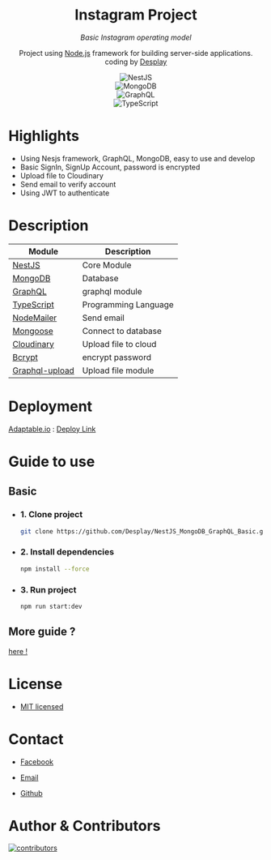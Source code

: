 <div align="center">

# Instagram Project

_Basic Instagram operating model_

<p> Project using <a href="http://nodejs.org" target="_blank">Node.js</a> framework for building server-side applications. coding by <a href="https://github.com/Desplay" targer="_blank">Desplay</a>
</p>

</div>

<div align="center">
  
 ![NestJS](https://img.shields.io/badge/nestjs-E0234E?style=for-the-badge&logo=nestjs&logoColor=white)               
 ![MongoDB](https://img.shields.io/badge/MongoDB-4EA94B?style=for-the-badge&logo=mongodb&logoColor=white)            
 ![GraphQL](https://img.shields.io/badge/GraphQl-E10098?style=for-the-badge&logo=graphql&logoColor=white)           
 ![TypeScript](https://img.shields.io/badge/TypeScript-007ACC?style=for-the-badge&logo=typescript&logoColor=white)   

 </div>

# Highlights

- Using Nesjs framework, GraphQL, MongoDB, easy to use and develop
- Basic SignIn, SignUp Account, password is encrypted
- Upload file to Cloudinary
- Send email to verify account
- Using JWT to authenticate

# Description

| Module                                                         | Description          |
| -------------------------------------------------------------- | -------------------- |
| [NestJS](https://nestjs.com/)                                  | Core Module          |
| [MongoDB](https://www.mongodb.com/)                            | Database             |
| [GraphQL](https://graphql.org/)                                | graphql module       |
| [TypeScript](https://www.typescriptlang.org/)                  | Programming Language |
| [NodeMailer](https://nodemailer.com/about/)                    | Send email           |
| [Mongoose](https://mongoosejs.com/docs/queries.html)           | Connect to database  |
| [Cloudinary](https://cloudinary.com/)                          | Upload file to cloud |
| [Bcrypt](https://www.npmjs.com/package/bcrypt)                 | encrypt password     |
| [Graphql-upload](https://www.npmjs.com/package/graphql-upload) | Upload file module   |

# Deployment

[Adaptable.io](https://adaptable.io/) : [Deploy Link](https://nestjsgraphqlbasic.adaptable.app/graphql)

# Guide to use

## Basic

- ### 1. Clone project

  ```bash
  git clone https://github.com/Desplay/NestJS_MongoDB_GraphQL_Basic.git
  ```

- ### 2. Install dependencies

  ```bash
  npm install --force
  ```

- ### 3. Run project

  ```bash
  npm run start:dev
  ```

## More guide ?

  [here !](https://desplays.gitbook.io/instagram-project/)

# License

- [MIT licensed](LICENSE)

# Contact

- [Facebook](https://www.facebook.com/Desplay)

- [Email](mailto:desplayshido@gmail.com)

- [Github](https://github.com/Desplay)

# Author & Contributors

[![contributors](https://contributors-img.web.app/image?repo=desplay/NestJS_MongoDB_GraphQL_Basic)](https://github.com/Desplay/NestJS_MongoDB_GraphQL_Basic/graphs/contributors)
